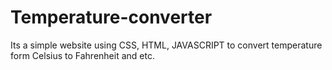 # Temperature-converter
 Its a simple website using CSS, HTML, JAVASCRIPT to convert temperature form Celsius to Fahrenheit and etc.
